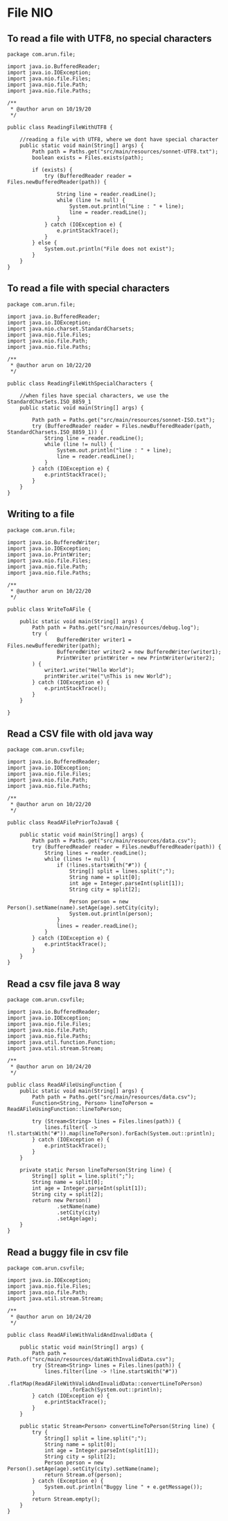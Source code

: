 # File NIO

## To read a file with UTF8, no special characters

    package com.arun.file;
    
    import java.io.BufferedReader;
    import java.io.IOException;
    import java.nio.file.Files;
    import java.nio.file.Path;
    import java.nio.file.Paths;
    
    /**
     * @author arun on 10/19/20
     */
    
    public class ReadingFileWithUTF8 {
    
        //reading a file with UTF8, where we dont have special character
        public static void main(String[] args) {
            Path path = Paths.get("src/main/resources/sonnet-UTF8.txt");
            boolean exists = Files.exists(path);
    
            if (exists) {
                try (BufferedReader reader = Files.newBufferedReader(path)) {
    
                    String line = reader.readLine();
                    while (line != null) {
                        System.out.println("Line : " + line);
                        line = reader.readLine();
                    }
                } catch (IOException e) {
                    e.printStackTrace();
                }
            } else {
                System.out.println("File does not exist");
            }
        }
    }


## To read a file with special characters

    package com.arun.file;
    
    import java.io.BufferedReader;
    import java.io.IOException;
    import java.nio.charset.StandardCharsets;
    import java.nio.file.Files;
    import java.nio.file.Path;
    import java.nio.file.Paths;
    
    /**
     * @author arun on 10/22/20
     */
    
    public class ReadingFileWithSpecialCharacters {
    
        //when files have special characters, we use the StandardCharSets.ISO_8859_1
        public static void main(String[] args) {
    
            Path path = Paths.get("src/main/resources/sonnet-ISO.txt");
            try (BufferedReader reader = Files.newBufferedReader(path, StandardCharsets.ISO_8859_1)) {
                String line = reader.readLine();
                while (line != null) {
                    System.out.println("line : " + line);
                    line = reader.readLine();
                }
            } catch (IOException e) {
                e.printStackTrace();
            }
        }
    }

## Writing to a file

    package com.arun.file;
    
    import java.io.BufferedWriter;
    import java.io.IOException;
    import java.io.PrintWriter;
    import java.nio.file.Files;
    import java.nio.file.Path;
    import java.nio.file.Paths;
    
    /**
     * @author arun on 10/22/20
     */
    
    public class WriteToAFile {
    
        public static void main(String[] args) {
            Path path = Paths.get("src/main/resources/debug.log");
            try (
                    BufferedWriter writer1 = Files.newBufferedWriter(path);
                    BufferedWriter writer2 = new BufferedWriter(writer1);
                    PrintWriter printWriter = new PrintWriter(writer2);
            ) {
                writer1.write("Hello World");
                printWriter.write("\nThis is new World");
            } catch (IOException e) {
                e.printStackTrace();
            }
        }
    
    }


## Read a CSV file with old java way

    package com.arun.csvfile;
    
    import java.io.BufferedReader;
    import java.io.IOException;
    import java.nio.file.Files;
    import java.nio.file.Path;
    import java.nio.file.Paths;
    
    /**
     * @author arun on 10/22/20
     */
    
    public class ReadAFilePriorToJava8 {
    
        public static void main(String[] args) {
            Path path = Paths.get("src/main/resources/data.csv");
            try (BufferedReader reader = Files.newBufferedReader(path)) {
                String lines = reader.readLine();
                while (lines != null) {
                    if (!lines.startsWith("#")) {
                        String[] split = lines.split(";");
                        String name = split[0];
                        int age = Integer.parseInt(split[1]);
                        String city = split[2];
    
                        Person person = new Person().setName(name).setAge(age).setCity(city);
                        System.out.println(person);
                    }
                    lines = reader.readLine();
                }
            } catch (IOException e) {
                e.printStackTrace();
            }
        }
    }


## Read a csv file java 8 way

    package com.arun.csvfile;
    
    import java.io.BufferedReader;
    import java.io.IOException;
    import java.nio.file.Files;
    import java.nio.file.Path;
    import java.nio.file.Paths;
    import java.util.function.Function;
    import java.util.stream.Stream;
    
    /**
     * @author arun on 10/24/20
     */
    
    public class ReadAFileUsingFunction {
        public static void main(String[] args) {
            Path path = Paths.get("src/main/resources/data.csv");
            Function<String, Person> lineToPerson = ReadAFileUsingFunction::lineToPerson;
    
            try (Stream<String> lines = Files.lines(path)) {
                lines.filter(l -> !l.startsWith("#")).map(lineToPerson).forEach(System.out::println);
            } catch (IOException e) {
                e.printStackTrace();
            }
        }
    
        private static Person lineToPerson(String line) {
            String[] split = line.split(";");
            String name = split[0];
            int age = Integer.parseInt(split[1]);
            String city = split[2];
            return new Person()
                    .setName(name)
                    .setCity(city)
                    .setAge(age);
        }
    }

## Read a buggy file in csv file

    package com.arun.csvfile;
    
    import java.io.IOException;
    import java.nio.file.Files;
    import java.nio.file.Path;
    import java.util.stream.Stream;
    
    /**
     * @author arun on 10/24/20
     */
    
    public class ReadAFileWithValidAndInvalidData {
    
        public static void main(String[] args) {
            Path path = Path.of("src/main/resources/dataWithInvalidData.csv");
            try (Stream<String> lines = Files.lines(path)) {
                lines.filter(line -> !line.startsWith("#"))
                        .flatMap(ReadAFileWithValidAndInvalidData::convertLineToPerson)
                        .forEach(System.out::println);
            } catch (IOException e) {
                e.printStackTrace();
            }
        }
    
        public static Stream<Person> convertLineToPerson(String line) {
            try {
                String[] split = line.split(";");
                String name = split[0];
                int age = Integer.parseInt(split[1]);
                String city = split[2];
                Person person = new Person().setAge(age).setCity(city).setName(name);
                return Stream.of(person);
            } catch (Exception e) {
                System.out.println("Buggy line " + e.getMessage());
            }
            return Stream.empty();
        }
    }
